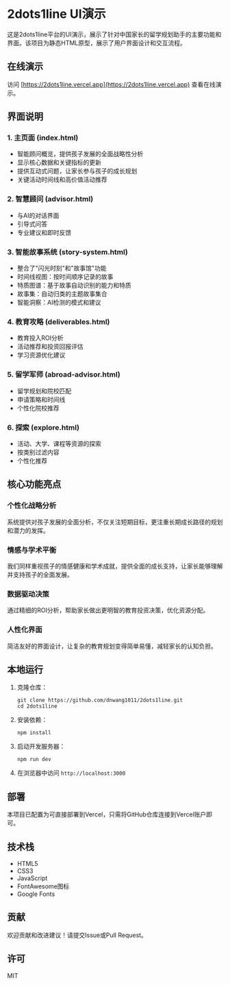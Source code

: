 # 2dots1line UI演示

这是2dots1line平台的UI演示，展示了针对中国家长的留学规划助手的主要功能和界面。该项目为静态HTML原型，展示了用户界面设计和交互流程。

## 在线演示

访问 [https://2dots1line.vercel.app](https://2dots1line.vercel.app) 查看在线演示。

## 界面说明

### 1. 主页面 (index.html)
- 智能顾问概览，提供孩子发展的全面战略性分析
- 显示核心数据和关键指标的更新
- 提供互动式问题，让家长参与孩子的成长规划
- 关键活动时间线和高价值活动推荐

### 2. 智慧顾问 (advisor.html)
- 与AI的对话界面
- 引导式问答
- 专业建议和即时反馈

### 3. 智能故事系统 (story-system.html)
- 整合了"闪光时刻"和"故事馆"功能
- 时间线视图：按时间顺序记录的故事
- 特质图谱：基于故事自动识别的能力和特质
- 故事集：自动归类的主题故事集合
- 智能洞察：AI检测的模式和建议

### 4. 教育攻略 (deliverables.html)
- 教育投入ROI分析
- 活动推荐和投资回报评估
- 学习资源优化建议

### 5. 留学军师 (abroad-advisor.html)
- 留学规划和院校匹配
- 申请策略和时间线
- 个性化院校推荐

### 6. 探索 (explore.html)
- 活动、大学、课程等资源的探索
- 按类别过滤内容
- 个性化推荐

## 核心功能亮点

### 个性化战略分析
系统提供对孩子发展的全面分析，不仅关注短期目标，更注重长期成长路径的规划和潜力的发挥。

### 情感与学术平衡
我们同样重视孩子的情感健康和学术成就，提供全面的成长支持，让家长能够理解并支持孩子的全面发展。

### 数据驱动决策
通过精细的ROI分析，帮助家长做出更明智的教育投资决策，优化资源分配。

### 人性化界面
简洁友好的界面设计，让复杂的教育规划变得简单易懂，减轻家长的认知负担。

## 本地运行

1. 克隆仓库：
   ```
   git clone https://github.com/dnwang1011/2dots1line.git
   cd 2dots1line
   ```

2. 安装依赖：
   ```
   npm install
   ```

3. 启动开发服务器：
   ```
   npm run dev
   ```

4. 在浏览器中访问 `http://localhost:3000`

## 部署

本项目已配置为可直接部署到Vercel，只需将GitHub仓库连接到Vercel账户即可。

## 技术栈

- HTML5
- CSS3
- JavaScript
- FontAwesome图标
- Google Fonts

## 贡献

欢迎贡献和改进建议！请提交Issue或Pull Request。

## 许可

MIT 